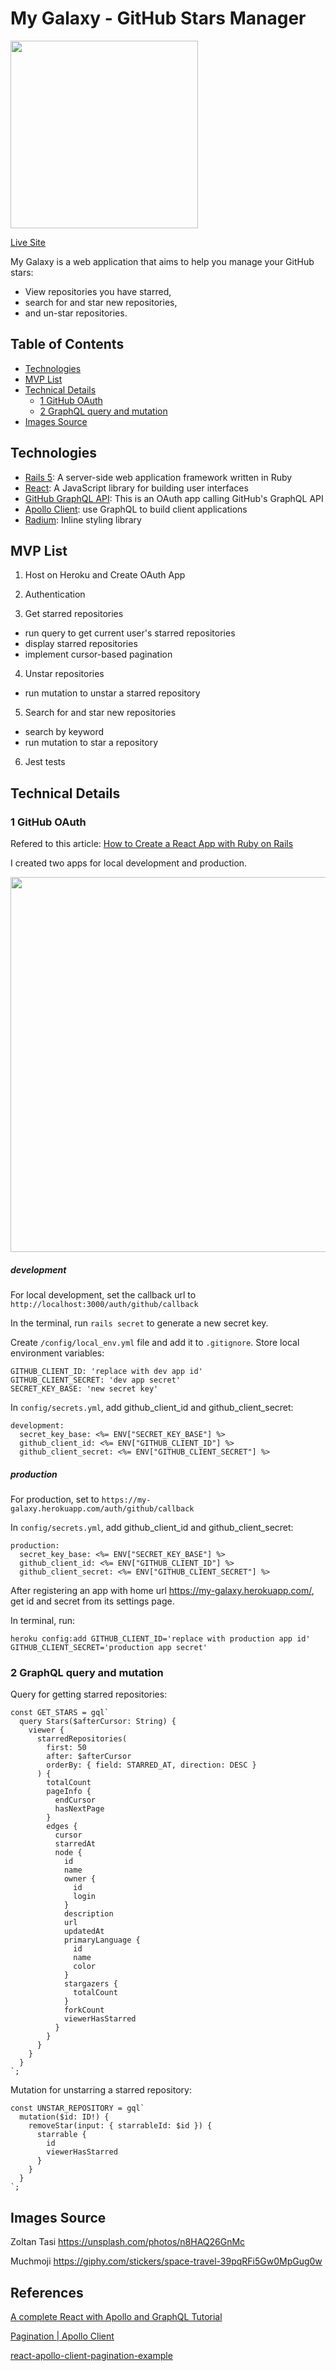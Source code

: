 # My Galaxy - GitHub Stars Manager

<img src="https://res.cloudinary.com/devleg/image/upload/v1538509535/logo_transparent_background.png" width="300">

[Live Site](https://my-galaxy.herokuapp.com/)

My Galaxy is a web application that aims to help you manage your GitHub stars:

- View repositories you have starred,
- search for and star new repositories,
- and un-star repositories.

## Table of Contents

- [Technologies](#technologies)
- [MVP List](#mvp-list)
- [Technical Details](#technical-details)
  - [1 GitHub OAuth](#1-GitHub-OAuth)
  - [2 GraphQL query and mutation](#2-GraphQL-query-and-mutation)
- [Images Source](#Images-Source)

## Technologies

- [Rails 5](https://rubyonrails.org/): A server-side web application framework written in Ruby
- [React](https://reactjs.org/): A JavaScript library for building user interfaces
- [GitHub GraphQL API](https://developer.github.com/v4/): This is an OAuth app calling GitHub's GraphQL API
- [Apollo Client](https://www.apollographql.com/docs/react/): use GraphQL to build client applications
- [Radium](https://formidable.com/open-source/radium/): Inline styling library

## MVP List

1. Host on Heroku and Create OAuth App

2. Authentication

3. Get starred repositories

- run query to get current user's starred repositories
- display starred repositories
- implement cursor-based pagination

4. Unstar repositories

- run mutation to unstar a starred repository

5. Search for and star new repositories

- search by keyword
- run mutation to star a repository

6. Jest tests

## Technical Details

### 1 GitHub OAuth

Refered to this article:
[How to Create a React App with Ruby on Rails](https://zayne.io/blog/how-to-create-a-react-app-with-ruby-on-rails)

I created two apps for local development and production.

<img src="https://res.cloudinary.com/devleg/image/upload/v1538289635/apps.png" width="600">

##### development

For local development, set the callback url to `http://localhost:3000/auth/github/callback`

In the terminal, run `rails secret` to generate a new secret key.

Create `/config/local_env.yml` file and add it to `.gitignore`. Store local environment variables:

```
GITHUB_CLIENT_ID: 'replace with dev app id'
GITHUB_CLIENT_SECRET: 'dev app secret'
SECRET_KEY_BASE: 'new secret key'
```

In `config/secrets.yml`, add github_client_id and github_client_secret:

```
development:
  secret_key_base: <%= ENV["SECRET_KEY_BASE"] %>
  github_client_id: <%= ENV["GITHUB_CLIENT_ID"] %>
  github_client_secret: <%= ENV["GITHUB_CLIENT_SECRET"] %>
```

##### production

For production, set to `https://my-galaxy.herokuapp.com/auth/github/callback`

In `config/secrets.yml`, add github_client_id and github_client_secret:

```
production:
  secret_key_base: <%= ENV["SECRET_KEY_BASE"] %>
  github_client_id: <%= ENV["GITHUB_CLIENT_ID"] %>
  github_client_secret: <%= ENV["GITHUB_CLIENT_SECRET"] %>
```

After registering an app with home url https://my-galaxy.herokuapp.com/, get id and secret from its settings page.

In terminal, run:

```
heroku config:add GITHUB_CLIENT_ID='replace with production app id' GITHUB_CLIENT_SECRET='production app secret'
```

### 2 GraphQL query and mutation

Query for getting starred repositories:

```
const GET_STARS = gql`
  query Stars($afterCursor: String) {
    viewer {
      starredRepositories(
        first: 50
        after: $afterCursor
        orderBy: { field: STARRED_AT, direction: DESC }
      ) {
        totalCount
        pageInfo {
          endCursor
          hasNextPage
        }
        edges {
          cursor
          starredAt
          node {
            id
            name
            owner {
              id
              login
            }
            description
            url
            updatedAt
            primaryLanguage {
              id
              name
              color
            }
            stargazers {
              totalCount
            }
            forkCount
            viewerHasStarred
          }
        }
      }
    }
  }
`;
```

Mutation for unstarring a starred repository:

```
const UNSTAR_REPOSITORY = gql`
  mutation($id: ID!) {
    removeStar(input: { starrableId: $id }) {
      starrable {
        id
        viewerHasStarred
      }
    }
  }
`;
```

## Images Source

Zoltan Tasi https://unsplash.com/photos/n8HAQ26GnMc

Muchmoji https://giphy.com/stickers/space-travel-39pqRFi5Gw0MpGug0w

## References

[A complete React with Apollo and GraphQL Tutorial](https://www.robinwieruch.de/react-graphql-apollo-tutorial/)

[Pagination | Apollo Client](https://www.apollographql.com/docs/react/features/pagination.html)

[react-apollo-client-pagination-example](https://github.com/rwieruch/react-apollo-client-pagination-example)
